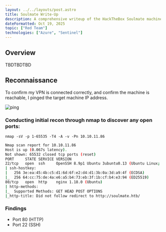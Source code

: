 ```yaml
---
layout: ../../layouts/post.astro
title: Soulmate Write-Up
description: A comprehensive writeup of the HackTheBox Soulmate machine.
dateFormatted: Oct 19, 2025
topic: ["Red Team"]
technologies: ["Azure", "Sentinel"]
---
```

## Overview

TBDTBDTBD


## Reconnaissance

To confirm my VPN is connected correctly, and confirm the machine is reachable, I pinged the target machine IP address.

![ping](https://i.imgur.com/MqDxE2Z.png)

### Conducting initial recon through nmap to discover any open ports:

 `nmap -sV -p 1-65535 -T4 -A -v -Pn 10.10.11.86`

```bash
Nmap scan report for 10.10.11.86
Host is up (0.067s latency).
Not shown: 65532 closed tcp ports (reset)
PORT     STATE SERVICE VERSION
22/tcp   open  ssh     OpenSSH 8.9p1 Ubuntu 3ubuntu0.13 (Ubuntu Linux; protocol 2.0)
| ssh-hostkey: 
|   256 3e:ea:45:4b:c5:d1:6d:6f:e2:d4:d1:3b:0a:3d:a9:4f (ECDSA)
|_  256 64:cc:75:de:4a:e6:a5:b4:73:eb:3f:1b:cf:b4:e3:94 (ED25519)
80/tcp   open  http    nginx 1.18.0 (Ubuntu)
| http-methods: 
|_  Supported Methods: GET HEAD POST OPTIONS
|_http-title: Did not follow redirect to http://soulmate.htb/
```
### Findings
- Port 80 (HTTP)
- Port 22 (SSH)




